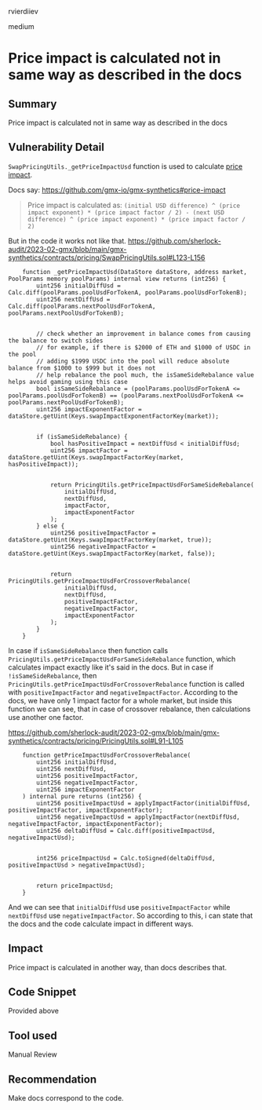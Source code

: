 rvierdiiev

medium

# Price impact is calculated not in same way as described in the docs

## Summary
Price impact is calculated not in same way as described in the docs
## Vulnerability Detail
`SwapPricingUtils._getPriceImpactUsd` function is used to calculate [price impact](https://github.com/sherlock-audit/2023-02-gmx/blob/main/gmx-synthetics/contracts/pricing/SwapPricingUtils.sol#L92).

Docs say:
https://github.com/gmx-io/gmx-synthetics#price-impact
> Price impact is calculated as:
`(initial USD difference) ^ (price impact exponent) * (price impact factor / 2) - (next USD difference) ^ (price impact exponent) * (price impact factor / 2)`

But in the code it works not like that.
https://github.com/sherlock-audit/2023-02-gmx/blob/main/gmx-synthetics/contracts/pricing/SwapPricingUtils.sol#L123-L156
```solidity
    function _getPriceImpactUsd(DataStore dataStore, address market, PoolParams memory poolParams) internal view returns (int256) {
        uint256 initialDiffUsd = Calc.diff(poolParams.poolUsdForTokenA, poolParams.poolUsdForTokenB);
        uint256 nextDiffUsd = Calc.diff(poolParams.nextPoolUsdForTokenA, poolParams.nextPoolUsdForTokenB);


        // check whether an improvement in balance comes from causing the balance to switch sides
        // for example, if there is $2000 of ETH and $1000 of USDC in the pool
        // adding $1999 USDC into the pool will reduce absolute balance from $1000 to $999 but it does not
        // help rebalance the pool much, the isSameSideRebalance value helps avoid gaming using this case
        bool isSameSideRebalance = (poolParams.poolUsdForTokenA <= poolParams.poolUsdForTokenB) == (poolParams.nextPoolUsdForTokenA <= poolParams.nextPoolUsdForTokenB);
        uint256 impactExponentFactor = dataStore.getUint(Keys.swapImpactExponentFactorKey(market));


        if (isSameSideRebalance) {
            bool hasPositiveImpact = nextDiffUsd < initialDiffUsd;
            uint256 impactFactor = dataStore.getUint(Keys.swapImpactFactorKey(market, hasPositiveImpact));


            return PricingUtils.getPriceImpactUsdForSameSideRebalance(
                initialDiffUsd,
                nextDiffUsd,
                impactFactor,
                impactExponentFactor
            );
        } else {
            uint256 positiveImpactFactor = dataStore.getUint(Keys.swapImpactFactorKey(market, true));
            uint256 negativeImpactFactor = dataStore.getUint(Keys.swapImpactFactorKey(market, false));


            return PricingUtils.getPriceImpactUsdForCrossoverRebalance(
                initialDiffUsd,
                nextDiffUsd,
                positiveImpactFactor,
                negativeImpactFactor,
                impactExponentFactor
            );
        }
    }
```

In case if `isSameSideRebalance` then function calls `PricingUtils.getPriceImpactUsdForSameSideRebalance` function, which calculates impact exactly like it's said in the docs.
But in case if `!isSameSideRebalance`, then `PricingUtils.getPriceImpactUsdForCrossoverRebalance` function is called with `positiveImpactFactor` and `negativeImpactFactor`. 
According to the docs, we have only 1 impact factor for a whole market, but inside this function we can see, that in case of crossover rebalance, then calculations use another one factor.

https://github.com/sherlock-audit/2023-02-gmx/blob/main/gmx-synthetics/contracts/pricing/PricingUtils.sol#L91-L105
```solidity
    function getPriceImpactUsdForCrossoverRebalance(
        uint256 initialDiffUsd,
        uint256 nextDiffUsd,
        uint256 positiveImpactFactor,
        uint256 negativeImpactFactor,
        uint256 impactExponentFactor
    ) internal pure returns (int256) {
        uint256 positiveImpactUsd = applyImpactFactor(initialDiffUsd, positiveImpactFactor, impactExponentFactor);
        uint256 negativeImpactUsd = applyImpactFactor(nextDiffUsd, negativeImpactFactor, impactExponentFactor);
        uint256 deltaDiffUsd = Calc.diff(positiveImpactUsd, negativeImpactUsd);


        int256 priceImpactUsd = Calc.toSigned(deltaDiffUsd, positiveImpactUsd > negativeImpactUsd);


        return priceImpactUsd;
    }
```
And we can see that `initialDiffUsd` use `positiveImpactFactor` while `nextDiffUsd` use `negativeImpactFactor`.
So according to this, i can state that the docs and the code calculate impact in different ways.
## Impact
Price impact is calculated in another way, than docs describes that. 
## Code Snippet
Provided above
## Tool used

Manual Review

## Recommendation
Make docs correspond to the code.